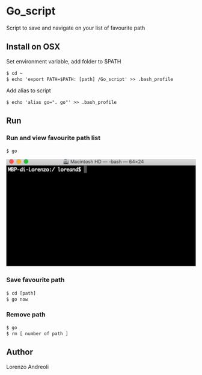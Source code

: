 # Go_script
Script to save and navigate on your list of favourite path

## Install on OSX
Set environment variable, add folder to $PATH
```
$ cd ~
$ echo 'export PATH=$PATH: [path] /Go_script' >> .bash_profile
```
Add alias to script
```
$ echo 'alias go=". go"' >> .bash_profile
```
## Run

### Run and view favourite path list
```
$ go
```
![](https://github.com/loreand95/Go_script/blob/master/images/go-move.gif)

### Save favourite path
```
$ cd [path]
$ go now
```

### Remove path
```
$ go
$ rm [ number of path ]
```

## Author
Lorenzo Andreoli
